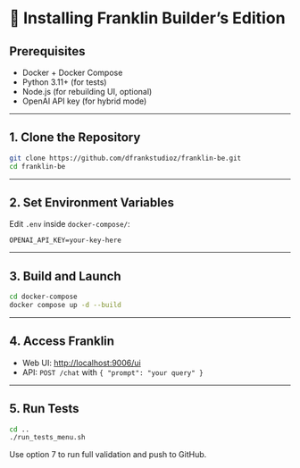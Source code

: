 # 🚀 Installing Franklin Builder’s Edition

## Prerequisites

- Docker + Docker Compose
- Python 3.11+ (for tests)
- Node.js (for rebuilding UI, optional)
- OpenAI API key (for hybrid mode)

---

## 1. Clone the Repository

```bash
git clone https://github.com/dfrankstudioz/franklin-be.git
cd franklin-be
```

---

## 2. Set Environment Variables

Edit `.env` inside `docker-compose/`:

```
OPENAI_API_KEY=your-key-here
```

---

## 3. Build and Launch

```bash
cd docker-compose
docker compose up -d --build
```

---

## 4. Access Franklin

- Web UI: [http://localhost:9006/ui](http://localhost:9006/ui)
- API: `POST /chat` with `{ "prompt": "your query" }`

---

## 5. Run Tests

```bash
cd ..
./run_tests_menu.sh
```

Use option 7 to run full validation and push to GitHub.
